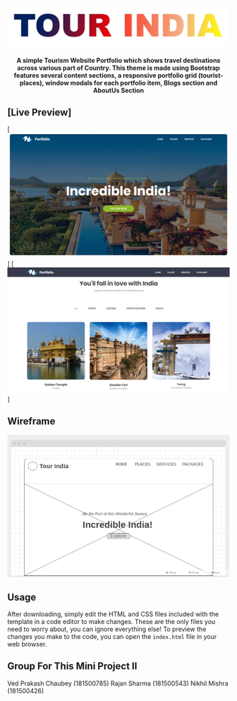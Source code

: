 <div align="center">
	<img src="./pictures/tour-india.jpg"></a>
	<h4>A simple Tourism Website Portfolio which shows travel destinations across various part of Country. This theme is made using Bootstrap features several content sections, a responsive portfolio grid (tourist-places), window modals for each portfolio item, Blogs section and AboutUs Section</h4>
</div>

## [Live Preview]
[![Tour India Preview](./pictures/welcoming-page.png)]
[![Glimpse Preview](./pictures/parts-glimpse.png)]

## Wireframe
![Tour India Wireframe](./pictures/wireframe-pc.png)

## Usage
After downloading, simply edit the HTML and CSS files included with the template in a code editor to make changes. These are the only files you need to worry about, you can ignore everything else! To preview the changes you make to the code, you can open the `index.html` file in your web browser.

## Group For This Mini Project II
Ved Prakash Chaubey (181500785)
Rajan Sharma (181500543)
Nikhil Mishra (181500426)
